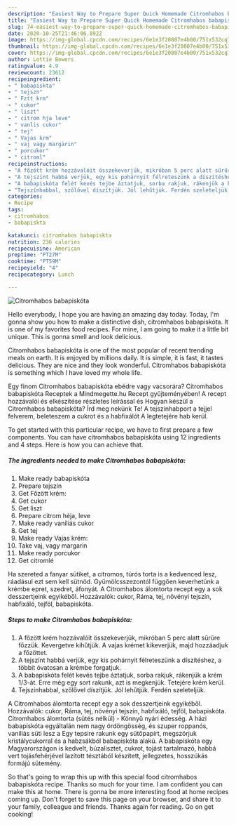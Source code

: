 ```yaml
---
description: "Easiest Way to Prepare Super Quick Homemade Citromhabos babapiskóta"
title: "Easiest Way to Prepare Super Quick Homemade Citromhabos babapiskóta"
slug: 74-easiest-way-to-prepare-super-quick-homemade-citromhabos-babapiskota
date: 2020-10-25T21:46:06.892Z
image: https://img-global.cpcdn.com/recipes/6e1e3f20807e4b00/751x532cq70/citromhabos-babapiskota-recept-foto.jpg
thumbnail: https://img-global.cpcdn.com/recipes/6e1e3f20807e4b00/751x532cq70/citromhabos-babapiskota-recept-foto.jpg
cover: https://img-global.cpcdn.com/recipes/6e1e3f20807e4b00/751x532cq70/citromhabos-babapiskota-recept-foto.jpg
author: Lottie Bowers
ratingvalue: 4.9
reviewcount: 23612
recipeingredient:
- " babapiskta"
- " tejszn"
- " Fztt krm"
- " cukor"
- " liszt"
- " citrom hja leve"
- " vanlis cukor"
- " tej"
- " Vajas krm"
- " vaj vagy margarin"
- " porcukor"
- " citroml"
recipeinstructions:
- "A főzött krém hozzávalóit összekeverjük, mikróban 5 perc alatt sűrűre főzzük. Kevergetve kihűtjük. A vajas krémet kikeverjük, majd hozzáadjuk a főzöttet."
- "A tejszínt habbá verjük, egy kis pohárnyit félreteszünk a díszítéshez, a többit óvatosan a krémbe forgatjuk."
- "A babapiskóta felét kevés tejbe áztatjuk, sorba rakjuk, rákenjük a krém 1/3-át. Erre még egy sort rakunk, azt is megkenjük. Tetejére krém kerül."
- "Tejszínhabbal, szőlővel díszítjük. Jól lehűtjük. Ferdén szeleteljük."
categories:
- Recipe
tags:
- citromhabos
- babapiskta

katakunci: citromhabos babapiskta 
nutrition: 236 calories
recipecuisine: American
preptime: "PT27M"
cooktime: "PT59M"
recipeyield: "4"
recipecategory: Lunch

---
```



![Citromhabos babapiskóta](https://img-global.cpcdn.com/recipes/6e1e3f20807e4b00/751x532cq70/citromhabos-babapiskota-recept-foto.jpg)

Hello everybody, I hope you are having an amazing day today. Today, I'm gonna show you how to make a distinctive dish, citromhabos babapiskóta. It is one of my favorites food recipes. For mine, I am going to make it a little bit unique. This is gonna smell and look delicious.

Citromhabos babapiskóta is one of the most popular of recent trending meals on earth. It is enjoyed by millions daily. It is simple, it is fast, it tastes delicious. They are nice and they look wonderful. Citromhabos babapiskóta is something which I have loved my whole life.

Egy finom Citromhabos babapiskóta ebédre vagy vacsorára? Citromhabos babapiskóta Receptek a Mindmegette.hu Recept gyűjteményében! A recept hozzávalói és elkészítése részletes leírással és Hogyan készül a Citromhabos babapiskóta? Írd meg nekünk Te! A tejszínhabport a tejjel felverem, beleteszem a cukrot és a habfixálót A legtetejére hab kerül.


To get started with this particular recipe, we have to first prepare a few components. You can have citromhabos babapiskóta using 12 ingredients and 4 steps. Here is how you can achieve that.

<!--inarticleads1-->

##### The ingredients needed to make Citromhabos babapiskóta:

1. Make ready  babapiskóta
1. Prepare  tejszín
1. Get  Főzött krém:
1. Get  cukor
1. Get  liszt
1. Prepare  citrom héja, leve
1. Make ready  vaníliás cukor
1. Get  tej
1. Make ready  Vajas krém:
1. Take  vaj, vagy margarin
1. Make ready  porcukor
1. Get  citromlé


Ha szereted a fanyar sütiket, a citromos, túrós torta is a kedvenced lesz, ráadásul ezt sem kell sütnöd. Gyümölcsszezontól függően keverhetünk a krémbe epret, szedret, áfonyát. A Citromhabos álomtorta recept egy a sok desszertjeink egyikéből. Hozzávalók: cukor, Ráma, tej, növényi tejszín, habfixáló, tejföl, babapiskóta. 

<!--inarticleads2-->

##### Steps to make Citromhabos babapiskóta:

1. A főzött krém hozzávalóit összekeverjük, mikróban 5 perc alatt sűrűre főzzük. Kevergetve kihűtjük. A vajas krémet kikeverjük, majd hozzáadjuk a főzöttet.
1. A tejszínt habbá verjük, egy kis pohárnyit félreteszünk a díszítéshez, a többit óvatosan a krémbe forgatjuk.
1. A babapiskóta felét kevés tejbe áztatjuk, sorba rakjuk, rákenjük a krém 1/3-át. Erre még egy sort rakunk, azt is megkenjük. Tetejére krém kerül.
1. Tejszínhabbal, szőlővel díszítjük. Jól lehűtjük. Ferdén szeleteljük.


A Citromhabos álomtorta recept egy a sok desszertjeink egyikéből. Hozzávalók: cukor, Ráma, tej, növényi tejszín, habfixáló, tejföl, babapiskóta. Citromhabos álomtorta (sütés nélkül) - Könnyű nyári édesség. A házi babapiskóta egyáltalán nem nagy ördöngösség, és szuper roppanós, vaníliás süti lesz a Egy tepsire rakunk egy sütőpapírt, megszórjuk kristálycukorral és a habzsákból babapiskóta alakú. A babapiskóta egy Magyarországon is kedvelt, búzalisztet, cukrot, tojást tartalmazó, habbá vert tojásfehérjével lazított tésztából készített, jellegzetes, hosszúkás formájú sütemény. 

So that's going to wrap this up with this special food citromhabos babapiskóta recipe. Thanks so much for your time. I am confident you can make this at home. There is gonna be more interesting food at home recipes coming up. Don't forget to save this page on your browser, and share it to your family, colleague and friends. Thanks again for reading. Go on get cooking!
